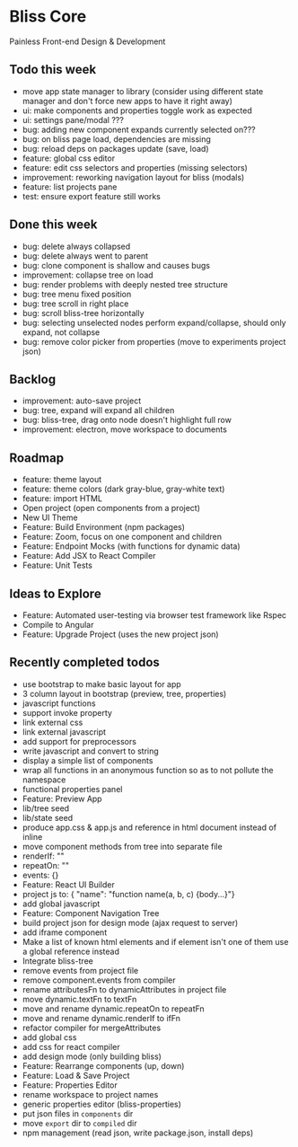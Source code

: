 # Bliss Core

Painless Front-end Design & Development

## Todo this week

- move app state manager to library (consider using different state manager and don't force new apps to have it right away)
- ui: make components and properties toggle work as expected
- ui: settings pane/modal ???
- bug: adding new component expands currently selected on???
- bug: on bliss page load, dependencies are missing
- bug: reload deps on packages update (save, load)
- feature: global css editor
- feature: edit css selectors and properties (missing selectors)
- improvement: reworking navigation layout for bliss (modals)
- feature: list projects pane
- test: ensure export feature still works

## Done this week

- bug: delete always collapsed
- bug: delete always went to parent
- bug: clone component is shallow and causes bugs
- improvement: collapse tree on load
- bug: render problems with deeply nested tree structure
- bug: tree menu fixed position
- bug: tree scroll in right place
- bug: scroll bliss-tree horizontally
- bug: selecting unselected nodes perform expand/collapse, should only expand, not collapse
- bug: remove color picker from properties (move to experiments project json)

## Backlog

- improvement: auto-save project
- bug: tree, expand will expand all children
- bug: bliss-tree, drag onto node doesn't highlight full row
- improvement: electron, move workspace to documents

## Roadmap

- feature: theme layout
- feature: theme colors (dark gray-blue, gray-white text)
- feature: import HTML
- Open project (open components from a project)
- New UI Theme
- Feature: Build Environment (npm packages)
- Feature: Zoom, focus on one component and children
- Feature: Endpoint Mocks (with functions for dynamic data)
- Feature: Add JSX to React Compiler
- Feature: Unit Tests

## Ideas to Explore

- Feature: Automated user-testing via browser test framework like Rspec
- Compile to Angular
- Feature: Upgrade Project (uses the new project json)

## Recently completed todos

- use bootstrap to make basic layout for app
- 3 column layout in bootstrap (preview, tree, properties)
- javascript functions
- support invoke property
- link external css
- link external javascript
- add support for preprocessors
- write javascript and convert to string
- display a simple list of components
- wrap all functions in an anonymous function so as to not pollute the namespace
- functional properties panel
- Feature: Preview App
- lib/tree seed
- lib/state seed
- produce app.css & app.js and reference in html document instead of inline
- move component methods from tree into separate file
- renderIf: ""
- repeatOn: ""
- events: {}
- Feature: React UI Builder
- project js to: { "name": "function name(a, b, c) {body...}"}
- add global javascript
- Feature: Component Navigation Tree
- build project json for design mode (ajax request to server)
- add iframe component
- Make a list of known html elements and if element isn't one of them use a global reference instead
- Integrate bliss-tree
- remove events from project file
- remove component.events from compiler
- rename attributesFn to dynamicAttributes in project file
- move dynamic.textFn to textFn
- move and rename dynamic.repeatOn to repeatFn
- move and rename dynamic.renderIf to ifFn
- refactor compiler for mergeAttributes
- add global css
- add css for react compiler
- add design mode (only building bliss)
- Feature: Rearrange components (up, down)
- Feature: Load & Save Project
- Feature: Properties Editor
- rename workspace to project names
- generic properties editor (bliss-properties)
- put json files in `components` dir
- move `export` dir to `compiled` dir
- npm management (read json, write package.json, install deps)
